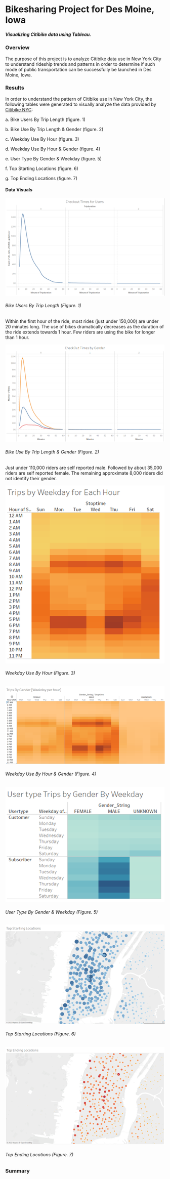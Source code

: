 # Bikesharing Project for Des Moine, Iowa
##### Visualizing Citibike data using Tableau.
### Overview
The purpose of this project is to analyze Citibike data use in New York City to understand rideship trends and patterns in order to determine if such mode of public transportation can be successfully be launched in Des Moine, Iowa.

### Results
In order to understand the pattern of Citibike use in New York City, the following tables were generated to visually analyze the data provided by [Citibike NYC](https://ride.citibikenyc.com/system-data):

a. Bike Users By Trip Length (figure. 1)

b. Bike Use By Trip Length & Gender (figure. 2)

c. Weekday Use By Hour (figure. 3)

d. Weekday Use By Hour & Gender (figure. 4)

e. User Type By Gender & Weekday (figure. 5)

f. Top Starting Locations (figure. 6)

g. Top Ending Locations (figure. 7)

#### Data Visuals

![Bike Users By Trip Length](https://github.com/jwhberrios/Bikesharing/blob/main/Resources/Checkout_User.png?raw=true)
###### Bike Users By Trip Length (Figure. 1)
Within the first hour of the ride, most rides (just under 150,000) are under 20 minutes long. The use of bikes dramatically decreases as the duration of the ride extends towards 1 hour. Few riders are using the bike for longer than 1 hour. 

![Bike Use By Trip Length & Gender](https://github.com/jwhberrios/Bikesharing/blob/main/Resources/Checkout_gender.png?raw=true)
###### Bike Use By Trip Length & Gender (Figure. 2)
Just under 110,000 riders are self reported male. Followed by about 35,000 riders are self reported female. The remaining approximate 8,000 riders did not identify their gender.

![Weekday Use By Hour](https://github.com/jwhberrios/Bikesharing/blob/main/Resources/Trips_per_hour_weekday.png?raw=true)
###### Weekday Use By Hour (Figure. 3)


![Weekday Use By Hour & Gender](https://github.com/jwhberrios/Bikesharing/blob/main/Resources/Trips_gender.png?raw=true)
###### Weekday Use By Hour & Gender (Figure. 4)


![User Type by Gender & Weekday](https://github.com/jwhberrios/Bikesharing/blob/main/Resources/Trips_gender_weekday.png?raw=true)
###### User Type By Gender & Weekday (Figure. 5)


![Top Starting Locations](https://github.com/jwhberrios/Bikesharing/blob/main/Resources/Top_starting_locations.png?raw=true)
###### Top Starting Locations (Figure. 6)

![Top Ending Locations](https://github.com/jwhberrios/Bikesharing/blob/main/Resources/Top_ending_locations.png?raw=true)
###### Top Ending Locations (Figure. 7)


### Summary
